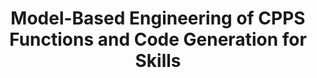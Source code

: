 ---
layout: default
title: "Model-Based Engineering of CPPS Functions and Code Generation for Skills"
authors: Köcher, Aljosha; Hayward, Alexander; Fay, Alexander
publication: 2022 IEEE 5th International Conference on Industrial Cyber-Physical Systems (ICPS)
year: 2022
doi: 10.1109/ICPS51978.2022.9816919
---